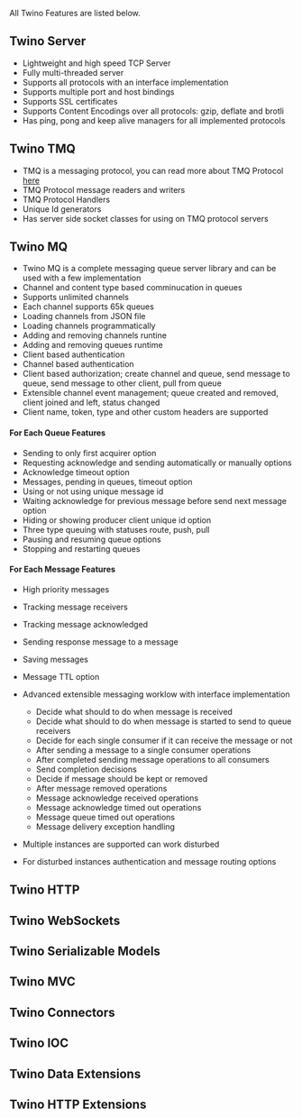 All Twino Features are listed below.


## Twino Server

* Lightweight and high speed TCP Server
* Fully multi-threaded server
* Supports all protocols with an interface implementation
* Supports multiple port and host bindings
* Supports SSL certificates
* Supports Content Encodings over all protocols: gzip, deflate and brotli
* Has ping, pong and keep alive managers for all implemented protocols

## Twino TMQ

* TMQ is a messaging protocol, you can read more about TMQ Protocol [here](https://github.com/mhelvacikoylu/twino/blob/v2/docs/TMQ%20Protocol.MD)
* TMQ Protocol message readers and writers
* TMQ Protocol Handlers
* Unique Id generators
* Has server side socket classes for using on TMQ protocol servers

## Twino MQ

* Twino MQ is a complete messaging queue server library and can be used with a few implementation
* Channel and content type based comminucation in queues
* Supports unlimited channels
* Each channel supports 65k queues
* Loading channels from JSON file
* Loading channels programmatically
* Adding and removing channels runtine
* Adding and removing queues runtime
* Client based authentication
* Channel based authentication
* Client based authorization; create channel and queue, send message to queue, send message to other client, pull from queue
* Extensible channel event management; queue created and removed, client joined and left, status changed
* Client name, token, type and other custom headers are supported

#### For Each Queue Features

* Sending to only first acquirer option
* Requesting acknowledge and sending automatically or manually options
* Acknowledge timeout option
* Messages, pending in queues, timeout option
* Using or not using unique message id
* Waiting acknowledge for previous message before send next message option
* Hiding or showing producer client unique id option
* Three type queuing with statuses route, push, pull
* Pausing and resuming queue options
* Stopping and restarting queues

#### For Each Message Features

* High priority messages
* Tracking message receivers
* Tracking message acknowledged
* Sending response message to a message
* Saving messages
* Message TTL option
* Advanced extensible messaging worklow with interface implementation
  * Decide what should to do when message is received
  * Decide what should to do when message is started to send to queue receivers
  * Decide for each single consumer if it can receive the message or not
  * After sending a message to a single consumer operations
  * After completed sending message operations to all consumers
  * Send completion decisions
  * Decide if message should be kept or removed
  * After message removed operations
  * Message acknowledge received operations
  * Message acknowledge timed out operations
  * Message queue timed out operations
  * Message delivery exception handling

* Multiple instances are supported can work disturbed
* For disturbed instances authentication and message routing options

## Twino HTTP

## Twino WebSockets

## Twino Serializable Models

## Twino MVC

## Twino Connectors

## Twino IOC

## Twino Data Extensions

## Twino HTTP Extensions
